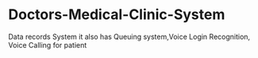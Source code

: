 # Doctors-Medical-Clinic-System
Data records System it also has Queuing system,Voice Login Recognition, Voice Calling for patient
